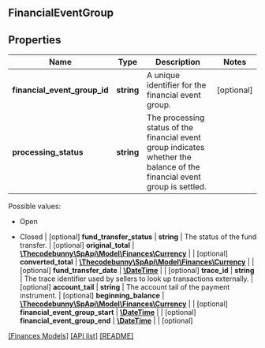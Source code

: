 ## FinancialEventGroup

## Properties

Name | Type | Description | Notes
------------ | ------------- | ------------- | -------------
**financial_event_group_id** | **string** | A unique identifier for the financial event group. | [optional]
**processing_status** | **string** | The processing status of the financial event group indicates whether the balance of the financial event group is settled.

Possible values:

* Open

* Closed | [optional]
**fund_transfer_status** | **string** | The status of the fund transfer. | [optional]
**original_total** | [**\Thecodebunny\SpApi\Model\Finances\Currency**](Currency.md) |  | [optional]
**converted_total** | [**\Thecodebunny\SpApi\Model\Finances\Currency**](Currency.md) |  | [optional]
**fund_transfer_date** | [**\DateTime**](\DateTime.md) |  | [optional]
**trace_id** | **string** | The trace identifier used by sellers to look up transactions externally. | [optional]
**account_tail** | **string** | The account tail of the payment instrument. | [optional]
**beginning_balance** | [**\Thecodebunny\SpApi\Model\Finances\Currency**](Currency.md) |  | [optional]
**financial_event_group_start** | [**\DateTime**](\DateTime.md) |  | [optional]
**financial_event_group_end** | [**\DateTime**](\DateTime.md) |  | [optional]

[[Finances Models]](../) [[API list]](../../Api) [[README]](../../../README.md)
